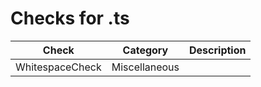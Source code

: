 # Checks for .ts

Check | Category | Description
----- | -------- | -----------
WhitespaceCheck | Miscellaneous | |